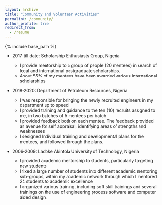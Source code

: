```yaml
---
layout: archive
title: "Community and Volunteer Activities"
permalink: /community/
author_profile: true
redirect_from:
  - /resume
---
```


{% include base_path %}



* 2017-till date: Scholarship Enthusiasts Group, Nigeria
  * I provide mentorship to a group of people (20 mentees) in search of local and international postgraduate scholarships. 
  * About 55% of my mentees have been awarded various international scholarships.

* 2018-2020: Department of Petroleum Resources, Nigeria
  * I was responsible for bringing the newly recruited engineers in my department up to speed
  * I provided training and guidance to the ten (10) recruits assigned to me, in two batches of 5 mentees per batch
  * I  provided feedback both on each mentee. The feedback provided an avenue for self appraisal, identifying areas of strengths and weaknesses
  *	I designed Individual training and developmental plans for the mentees, and followed through the plans.
  
* 2006-2009: Ladoke Akintola University of Technology, Nigeria
  * I provided academic mentorship to students, particularly targeting new students
  * I fixed a large number of students into different academic mentoring sub-groups, within my academic network through which I mentored 24 students to academic excellence
  *	I organized various training, including soft skill trainings and several trainings on the use of engineering process software and computer aided design.
